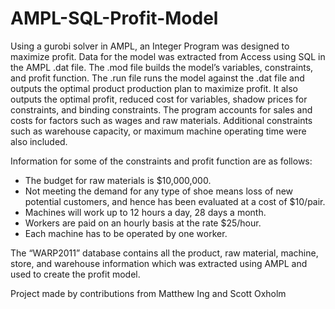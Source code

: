 # AMPL-SQL-Profit-Model

Using a gurobi solver in AMPL, an Integer Program was designed to maximize profit. Data for the model was extracted from Access using SQL in the AMPL .dat file. The .mod file builds the model’s variables, constraints, and profit function. The .run file runs the model against the .dat file and outputs the optimal product production plan to maximize profit. It also outputs the optimal profit, reduced cost for variables, shadow prices for constraints, and binding constraints. 
The program accounts for sales and costs for factors such as wages and raw materials. Additional constraints such as warehouse capacity, or maximum machine operating time were also included. 

Information for some of the constraints and profit function are as follows:
* The budget for raw materials is $10,000,000.
* Not meeting the demand for any type of shoe means loss of new potential customers, and hence has been evaluated at a cost of $10/pair. 
* Machines will work up to 12 hours a day, 28 days a month. 
* Workers are paid on an hourly basis at the rate $25/hour. 
* Each machine has to be operated by one worker.

The “WARP2011” database contains all the product, raw material, machine, store, and warehouse information which was extracted using AMPL and used to create the profit model. 

Project made by contributions from Matthew Ing and Scott Oxholm
